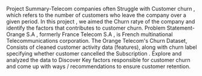Project Summary-Telecom companies often Struggle with Customer churn , which refers to the number of customers who leave the company over a given period. In this project , we aimed the Churn ratye of the company and identify the factors that contributes to customer churn.
Problem Statement-Orange S.A , formerly France Telecom S.A , is French multinational Telecommunications corporation. The Orange Telecom's Churn Dataset, Consists of cleaned customer activity data (features), along with churn label specifying whether customer cancelled the Subscription . Explore and analyzed the data to Discover Key factors responsible for customer churn and come up with ways / recommendations to ensure customer retention.
